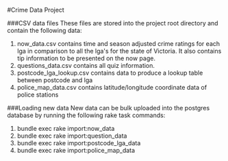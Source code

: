 #Crime Data Project

###CSV data files
These files are stored into the project root directory and contain the following data:
1. now_data.csv contains time and season adjusted crime ratings for each lga in comparison to all the lga's for the state of Victoria. It also contains tip information to be presented on the now page. 
2. questions_data.csv contains all quiz information.
3. postcode_lga_lookup.csv contains data to produce a lookup table between postcode and lga
4. police_map_data.csv contains latitude/longitude coordinate data of police stations

###Loading new data
New data can be bulk uploaded into the postgres database by running the following rake task commands:
1. bundle exec rake import:now_data
2. bundle exec rake import:question_data
3. bundle exec rake import:postcode_lga_data
4. bundle exec rake import:police_map_data